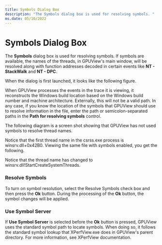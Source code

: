 ```yaml
---
title: Symbols Dialog Box
description: "The Symbols dialog box is used for resolving symbols. "
ms.date: 05/10/2022
---
```


# Symbols Dialog Box  

The **Symbols** dialog box is used for resolving symbols. If symbols are available, the names of the threads, in GPUView's main window, will be resolved along with function addresses decoded in certain events like **NT - StackWalk** and **NT - DPC**.  

When the dialog is first launched, it looks like the following figure.  

When GPUView processes the events in the trace it is viewing, it reconstructs the Windows build location based on the Windows build number and machine architecture. Externally, this will not be a valid path. In any case, if you know the location of the symbols that GPUView should use to resolve information in the file, enter the path or semicolon-separated paths in the **Path for resolving symbols** control.  

The following diagram is a screen shot showing that GPUView has not used symbols to resolve thread names.  

Notice that the first thread name in the csrss.exe process is winsrv.dll+0x42B0. Viewing the same file with symbols enabled, you get the following.  

Notice that the thread name has changed to winsrv.dll!StartCreateSystemThreads.  

### Resolve Symbols  

To turn on symbol resolution, select the Resolve Symbols check box and then press the **Ok** button. During the processing of the **Ok** button, the symbol changes will be applied. 

### Use Symbol Server  

If **Use Symbol Server** is selected before the **Ok** button is pressed, GPUView uses the standard symbol path to locate symbols. When doing so, it follows the standard symbol lookup that XPerfView.exe does in GPUView's parent directory. For more information, see XPerfView documentation.



 
